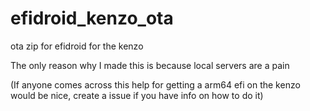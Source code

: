 # efidroid_kenzo_ota
ota zip for efidroid for the kenzo

The only reason why I made this is because local servers are a pain

(If anyone comes across this help for getting a arm64 efi on the kenzo would be nice, create a issue if you have info on how to do it)
